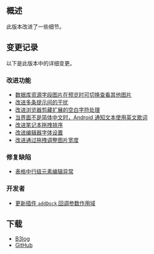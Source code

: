 ## 概述

此版本改进了一些细节。

## 变更记录

以下是此版本中的详细变更。

### 改进功能

* [数据库资源字段图片在预览时可切换查看其他图片](https://github.com/siyuan-note/siyuan/issues/11900)
* [改进多条提示间的干扰](https://github.com/siyuan-note/siyuan/issues/14324)
* [改进浏览器剪藏扩展的空白字符处理](https://github.com/siyuan-note/siyuan/issues/14775)
* [当界面不是简体中文时，Android 通知文本使用英文歌词](https://github.com/siyuan-note/siyuan/issues/14805)
* [改进笔记本拖拽排序](https://github.com/siyuan-note/siyuan/issues/14813)
* [改进编辑器字体设置](https://github.com/siyuan-note/siyuan/issues/14818)
* [改进通过拖拽调整图片宽度](https://github.com/siyuan-note/siyuan/pull/14851)

### 修复缺陷

* [表格中行级元素编辑异常](https://github.com/siyuan-note/siyuan/issues/14820)

### 开发者

* [更新插件 `addDock` 回调参数作用域](https://github.com/siyuan-note/siyuan/issues/14752)

## 下载

* [B3log](https://b3log.org/siyuan/download.html)
* [GitHub](https://github.com/siyuan-note/siyuan/releases)
